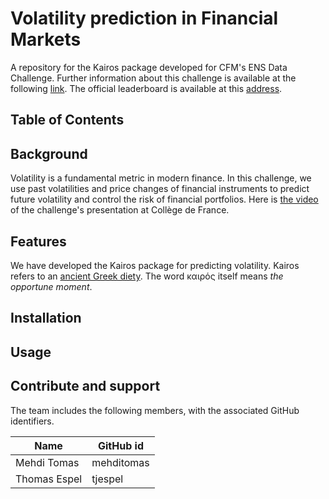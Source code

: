 # Volatility prediction in Financial Markets
A repository for the Kairos package developed for CFM's ENS Data Challenge. Further information about this challenge is available at the following [link](https://challengedata.ens.fr/en/challenge/34/volatility_prediction_in_financial_markets.html). The official leaderboard is available at this [address](http://datachallenge.cfm.fr).

## Table of Contents

## Background
Volatility is a fundamental metric in modern finance. In this challenge, we use past volatilities and price changes of financial instruments to predict future volatility and control the risk of financial portfolios.
Here is [the video](https://www.college-de-france.fr/site/stephane-mallat/Prediction-de-volatilite-de-marches-financiers-par-CFM.htm) of the challenge's presentation at Collège de France.

## Features

We have developed the Kairos package for predicting volatility. Kairos refers to an [ancient Greek diety](https://en.wikipedia.org/wiki/Kairos). The word καιρός itself means *the opportune moment*.

## Installation

## Usage



## Contribute and support

The team includes the following members, with the associated GitHub identifiers.

| Name | GitHub id |
| --- | --- |
|Mehdi Tomas|mehditomas|
|Thomas Espel|tjespel|
